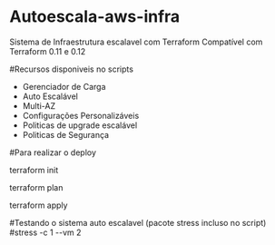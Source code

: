 # Autoescala-aws-infra
Sistema de Infraestrutura escalavel com Terraform
Compatível com Terraform 0.11 e 0.12

#Recursos disponiveis no scripts
- Gerenciador de Carga
- Auto Escalável
- Multi-AZ
- Configurações Personalizáveis
- Politicas de upgrade escalável
- Politicas de Segurança

#Para realizar o deploy

terraform init

terraform plan 

terraform apply

#Testando o sistema auto escalavel
(pacote stress incluso no script)
#stress -c 1 --vm 2

